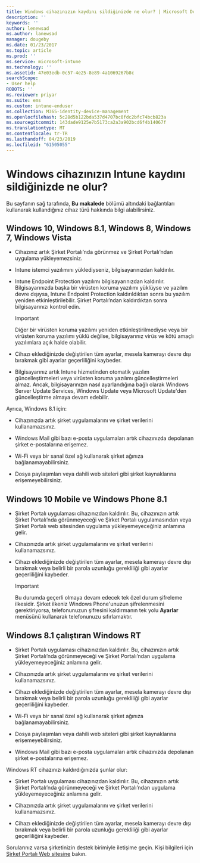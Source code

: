 ```yaml
---
title: Windows cihazınızın kaydını sildiğinizde ne olur? | Microsoft Docs
description: ''
keywords: ''
author: lenewsad
ms.author: lanewsad
manager: dougeby
ms.date: 01/23/2017
ms.topic: article
ms.prod: ''
ms.service: microsoft-intune
ms.technology: ''
ms.assetid: 47e03edb-0c57-4e25-8e89-4a1069267b8c
searchScope:
- User help
ROBOTS: ''
ms.reviewer: priyar
ms.suite: ems
ms.custom: intune-enduser
ms.collection: M365-identity-device-management
ms.openlocfilehash: 5c28d5b122bda537d4707bc0fdc2bfc74bcb823a
ms.sourcegitcommit: 143dade9125e7b5173ca2a3a902bcd6f4b14067f
ms.translationtype: MT
ms.contentlocale: tr-TR
ms.lasthandoff: 04/23/2019
ms.locfileid: "61505055"
---
```

# <a name="what-happens-if-you-unenroll-your-windows-device-from-intune"></a>Windows cihazınızın Intune kaydını sildiğinizde ne olur?

Bu sayfanın sağ tarafında, **Bu makalede** bölümü altındaki bağlantıları kullanarak kullandığınız cihaz türü hakkında bilgi alabilirsiniz.


## <a name="windows-10-windows-81-windows-8-windows-7-windows-vista"></a>Windows 10, Windows 8.1, Windows 8, Windows 7, Windows Vista

-   Cihazınız artık Şirket Portalı’nda görünmez ve Şirket Portalı’ndan uygulama yükleyemezsiniz.

-   Intune istemci yazılımını yüklediyseniz, bilgisayarınızdan kaldırılır.

-   Intune Endpoint Protection yazılımı bilgisayarınızdan kaldırılır. Bilgisayarınızda başka bir virüsten koruma yazılımı yüklüyse ve yazılım devre dışıysa, Intune Endpoint Protection kaldırıldıktan sonra bu yazılım yeniden etkinleştirilebilir. Şirket Portalı’ndan kaldırdıktan sonra bilgisayarınızı kontrol edin.

    > [!IMPORTANT]
    > Diğer bir virüsten koruma yazılımı yeniden etkinleştirilmediyse veya bir virüsten koruma yazılımı yüklü değilse, bilgisayarınız virüs ve kötü amaçlı yazılımlara açık halde olabilir.

-   Cihazı eklediğinizde değiştirilen tüm ayarlar, mesela kamerayı devre dışı bırakmak gibi ayarlar geçerliliğini kaybeder.

-   Bilgisayarınız artık Intune hizmetinden otomatik yazılım güncelleştirmeleri veya virüsten koruma yazılımı güncelleştirmeleri almaz. Ancak, bilgisayarınızın nasıl ayarlandığına bağlı olarak Windows Server Update Services, Windows Update veya Microsoft Update'den güncelleştirme almaya devam edebilir.

Ayrıca, Windows 8.1 için:

-   Cihazınızda artık şirket uygulamalarını ve şirket verilerini kullanamazsınız.

-   Windows Mail gibi bazı e-posta uygulamaları artık cihazınızda depolanan şirket e-postalarına erişemez.

-   Wi-Fi veya bir sanal özel ağ kullanarak şirket ağınıza bağlanamayabilirsiniz.

-   Dosya paylaşımları veya dahili web siteleri gibi şirket kaynaklarına erişemeyebilirsiniz.

## <a name="windows-10-mobile-and-windows-phone-81"></a>Windows 10 Mobile ve Windows Phone 8.1

-   Şirket Portalı uygulaması cihazınızdan kaldırılır. Bu, cihazınızın artık Şirket Portalı’nda görünmeyeceği ve Şirket Portalı uygulamasından veya Şirket Portalı web sitesinden uygulama yükleyemeyeceğiniz anlamına gelir.

-   Cihazınızda artık şirket uygulamalarını ve şirket verilerini kullanamazsınız.

-   Cihazı eklediğinizde değiştirilen tüm ayarlar, mesela kamerayı devre dışı bırakmak veya belirli bir parola uzunluğu gerekliliği gibi ayarlar geçerliliğini kaybeder.

    > [!IMPORTANT]
    > Bu durumda geçerli olmaya devam edecek tek özel durum şifreleme ilkesidir. Şirket ilkeniz Windows Phone'unuzun şifrelenmesini gerektiriyorsa, telefonunuzun şifresini kaldırmanın tek yolu **Ayarlar** menüsünü kullanarak telefonunuzu sıfırlamaktır.

## <a name="windows-rt-running-windows-81"></a>Windows 8.1 çalıştıran Windows RT

-   Şirket Portalı uygulaması cihazınızdan kaldırılır. Bu, cihazınızın artık Şirket Portalı’nda görünmeyeceği ve Şirket Portalı’ndan uygulama yükleyemeyeceğiniz anlamına gelir.

-   Cihazınızda artık şirket uygulamalarını ve şirket verilerini kullanamazsınız.

-   Cihazı eklediğinizde değiştirilen tüm ayarlar, mesela kamerayı devre dışı bırakmak veya belirli bir parola uzunluğu gerekliliği gibi ayarlar geçerliliğini kaybeder.

-   Wi-Fi veya bir sanal özel ağ kullanarak şirket ağınıza bağlanamayabilirsiniz.

-   Dosya paylaşımları veya dahili web siteleri gibi şirket kaynaklarına erişemeyebilirsiniz.

-   Windows Mail gibi bazı e-posta uygulamaları artık cihazınızda depolanan şirket e-postalarına erişemez.

Windows RT cihazınızı kaldırdığınızda şunlar olur:

-   Şirket Portalı uygulaması cihazınızdan kaldırılır. Bu, cihazınızın artık Şirket Portalı’nda görünmeyeceği ve Şirket Portalı’ndan uygulama yükleyemeyeceğiniz anlamına gelir.

-   Cihazınızda artık şirket uygulamalarını ve şirket verilerini kullanamazsınız.

-   Cihazı eklediğinizde değiştirilen tüm ayarlar, mesela kamerayı devre dışı bırakmak veya belirli bir parola uzunluğu gerekliliği gibi ayarlar geçerliliğini kaybeder.

Sorularınız varsa şirketinizin destek birimiyle iletişime geçin. Kişi bilgileri için [Şirket Portalı Web sitesine](https://go.microsoft.com/fwlink/?linkid=2010980) bakın.
